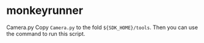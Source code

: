 monkeyrunner
============
Camera.py
	Copy `Camera.py` to the fold `${SDK_HOME}/tools`. Then you can use the command to run this script.
